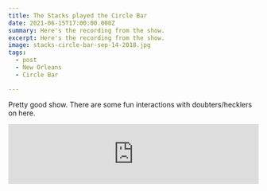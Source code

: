```yaml
---
title: The Stacks played the Circle Bar
date: 2021-06-15T17:00:00.000Z
summary: Here's the recording from the show.
excerpt: Here's the recording from the show.
image: stacks-circle-bar-sep-14-2018.jpg
tags:
  - post 
  - New Orleans
  - Circle Bar

---
```


Pretty good show. There are some fun interactions with doubters/hecklers on here.

<iframe style="border: 0; width: 100%; height: 120px;" src="https://bandcamp.com/EmbeddedPlayer/album=1045225060/size=large/bgcol=ffffff/linkcol=2ebd35/tracklist=false/artwork=small/transparent=true/" seamless><a href="https://thestacksnola.bandcamp.com/album/live-at-circle-bar-september-14-2018">Live At Circle Bar September 14, 2018 by The Stacks</a></iframe>
